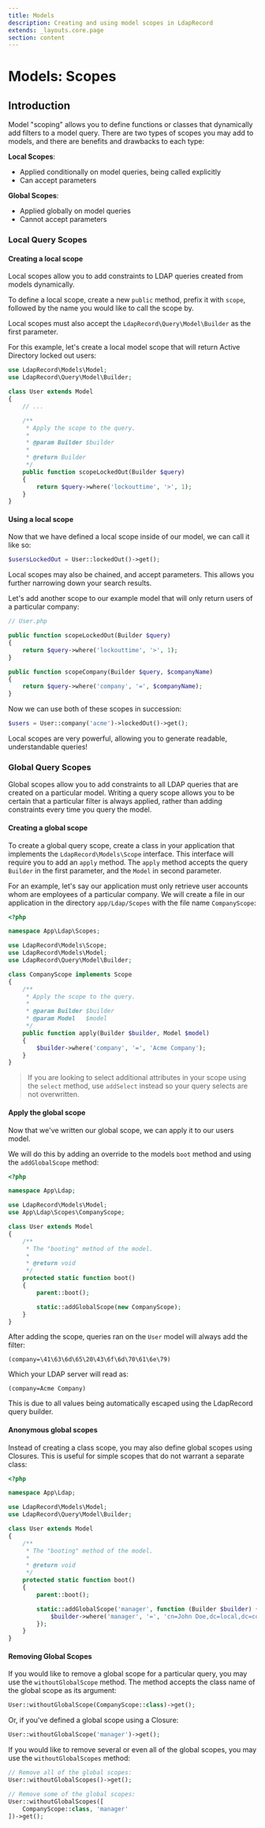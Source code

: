 ```yaml
---
title: Models
description: Creating and using model scopes in LdapRecord
extends: _layouts.core.page
section: content
---
```


# Models: Scopes

## Introduction

Model "scoping" allows you to define functions or classes that dynamically add
filters to a model query. There are two types of scopes you may add to
models, and there are benefits and drawbacks to each type:

**Local Scopes**:

- Applied conditionally on model queries, being called explicitly
- Can accept parameters

**Global Scopes**:

- Applied globally on model queries
- Cannot accept parameters

### Local Query Scopes

#### Creating a local scope

Local scopes allow you to add constraints to LDAP queries created from models dynamically.

To define a local scope, create a new `public` method, prefix it with `scope`,
followed by the name you would like to call the scope by.

Local scopes must also accept the `LdapRecord\Query\Model\Builder` as the first parameter.

For this example, let's create a local model scope that will return Active Directory locked out users:

```php
use LdapRecord\Models\Model;
use LdapRecord\Query\Model\Builder;

class User extends Model
{
    // ...

    /**
     * Apply the scope to the query.
     *
     * @param Builder $builder
     *
     * @return Builder
     */
    public function scopeLockedOut(Builder $query)
    {
        return $query->where('lockouttime', '>', 1);
    }
}
```

#### Using a local scope

Now that we have defined a local scope inside of our model, we can call it like so:

```php
$usersLockedOut = User::lockedOut()->get();
```

Local scopes may also be chained, and accept parameters. This allows you further narrowing down your search results.

Let's add another scope to our example model that will only return users of a particular company:

```php
// User.php

public function scopeLockedOut(Builder $query)
{
    return $query->where('lockouttime', '>', 1);
}

public function scopeCompany(Builder $query, $companyName)
{
    return $query->where('company', '=', $companyName);
}
```

Now we can use both of these scopes in succession:

```php
$users = User::company('acme')->lockedOut()->get();
```

Local scopes are very powerful, allowing you to generate readable, understandable queries!

### Global Query Scopes

Global scopes allow you to add constraints to all LDAP queries that are created on a particular model.
Writing a query scope allows you to be certain that a particular filter is always applied, rather
than adding constraints every time you query the model.

#### Creating a global scope

To create a global query scope, create a class in your application that implements
the `LdapRecord\Models\Scope` interface. This interface will require you to add
an `apply` method. The `apply` method accepts the query `Builder` in the first
parameter, and the `Model` in second parameter.

For an example, let's say our application must only retrieve user accounts whom
are employees of a particular company. We will create a file in our application
in the directory `app/Ldap/Scopes` with the file name `CompanyScope`:

```php
<?php

namespace App\Ldap\Scopes;

use LdapRecord\Models\Scope;
use LdapRecord\Models\Model;
use LdapRecord\Query\Model\Builder;

class CompanyScope implements Scope
{
    /**
     * Apply the scope to the query.
     *
     * @param Builder $builder
     * @param Model   $model
     */
    public function apply(Builder $builder, Model $model)
    {
        $builder->where('company', '=', 'Acme Company');
    }
}
```

> If you are looking to select additional attributes in your scope
> using the `select` method, use `addSelect` instead so your
> query selects are not overwritten.

#### Apply the global scope

Now that we've written our global scope, we can apply it to our users model.

We will do this by adding an override to the models `boot` method and using the `addGlobalScope` method:

```php
<?php

namespace App\Ldap;

use LdapRecord\Models\Model;
use App\Ldap\Scopes\CompanyScope;

class User extends Model
{
    /**
     * The "booting" method of the model.
     *
     * @return void
     */
    protected static function boot()
    {
        parent::boot();

        static::addGlobalScope(new CompanyScope);
    }
}
```

After adding the scope, queries ran on the `User` model will always add the filter:

```text
(company=\41\63\6d\65\20\43\6f\6d\70\61\6e\79)
```

Which your LDAP server will read as:

```text
(company=Acme Company)
```

This is due to all values being automatically escaped using the LdapRecord query builder.

#### Anonymous global scopes

Instead of creating a class scope, you may also define global scopes using Closures.
This is useful for simple scopes that do not warrant a separate class:

```php
<?php

namespace App\Ldap;

use LdapRecord\Models\Model;
use LdapRecord\Query\Model\Builder;

class User extends Model
{
    /**
     * The "booting" method of the model.
     *
     * @return void
     */
    protected static function boot()
    {
        parent::boot();

        static::addGlobalScope('manager', function (Builder $builder) {
            $builder->where('manager', '=', 'cn=John Doe,dc=local,dc=com');
        });
    }
}
```

#### Removing Global Scopes

If you would like to remove a global scope for a particular query, you may use
the `withoutGlobalScope` method. The method accepts the class name of the
global scope as its argument:

```php
User::withoutGlobalScope(CompanyScope::class)->get();
```

Or, if you've defined a global scope using a Closure:

```php
User::withoutGlobalScope('manager')->get();
```

If you would like to remove several or even all of the global
scopes, you may use the `withoutGlobalScopes` method:

```php
// Remove all of the global scopes:
User::withoutGlobalScopes()->get();

// Remove some of the global scopes:
User::withoutGlobalScopes([
    CompanyScope::class, 'manager'
])->get();
```
